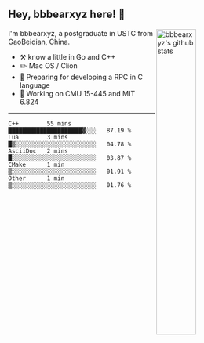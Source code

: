 ## Hey, bbbearxyz here! :wave:

<img align="right" alt="bbbearxyz's github stats" width="40%" src="https://github-readme-stats.vercel.app/api?username=bbbearxyz&show_icons=true">

I'm bbbearxyz, a postgraduate in USTC from GaoBeidian, China.

-   :hammer_and_pick:    know a little in Go and C++
-   :pencil2: Mac OS / Clion
-   :seedling: Preparing for developing a RPC in C language 
-   :thinking: Working on CMU 15-445 and MIT 6.824
---
<!--START_SECTION:waka-->
```text
C++        55 mins         █████████████████████▓░░░   87.19 % 
Lua        3 mins          █▒░░░░░░░░░░░░░░░░░░░░░░░   04.78 % 
AsciiDoc   2 mins          █░░░░░░░░░░░░░░░░░░░░░░░░   03.87 % 
CMake      1 min           ▒░░░░░░░░░░░░░░░░░░░░░░░░   01.91 % 
Other      1 min           ▒░░░░░░░░░░░░░░░░░░░░░░░░   01.76 % 
```
<!--END_SECTION:waka-->
